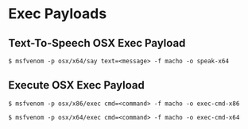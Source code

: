 # Exec Payloads

## Text-To-Speech OSX Exec Payload

`$ msfvenom -p osx/x64/say text=<message> -f macho -o speak-x64`

## Execute OSX Exec Payload

`$ msfvenom -p osx/x86/exec cmd=<command> -f macho -o exec-cmd-x86`

`$ msfvenom -p osx/x64/exec cmd=<command> -f macho -o exec-cmd-x64`